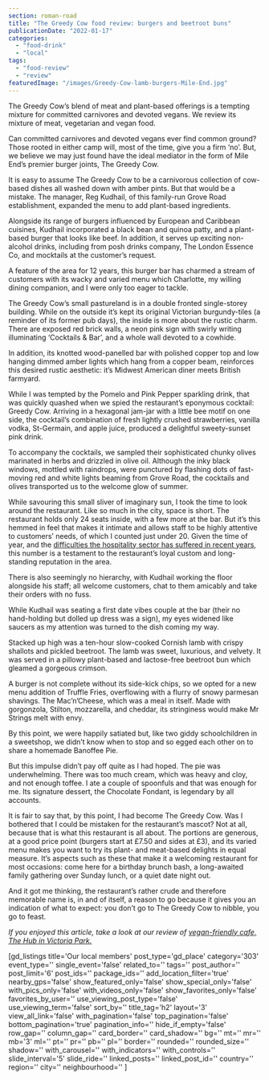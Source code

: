 ```yaml
---
section: roman-road
title: "The Greedy Cow food review: burgers and beetroot buns"
publicationDate: "2022-01-17"
categories: 
  - "food-drink"
  - "local"
tags: 
  - "food-review"
  - "review"
featuredImage: "/images/Greedy-Cow-lamb-burgers-Mile-End.jpg"
---
```


The Greedy Cow’s blend of meat and plant-based offerings is a tempting mixture for committed carnivores and devoted vegans. We review its mixture of meat, vegetarian and vegan food.

Can committed carnivores and devoted vegans ever find common ground? Those rooted in either camp will, most of the time, give you a firm ‘no’. But, we believe we may just found have the ideal mediator in the form of Mile End’s premier burger joints, The Greedy Cow.

It is easy to assume The Greedy Cow to be a carnivorous collection of cow-based dishes all washed down with amber pints. But that would be a mistake. The manager, Reg Kudhail, of this family-run Grove Road establishment, expanded the menu to add plant-based ingredients. 

Alongside its range of burgers influenced by European and Caribbean cuisines, Kudhail incorporated a black bean and quinoa patty, and a plant-based burger that looks like beef. In addition, it serves up exciting non-alcohol drinks, including from posh drinks company, The London Essence Co, and mocktails at the customer’s request.

A feature of the area for 12 years, this burger bar has charmed a stream of customers with its wacky and varied menu which Charlotte, my willing dining companion, and I were only too eager to tackle. 

The Greedy Cow’s small pastureland is in a double fronted single-storey building. While on the outside it’s kept its original Victorian burgundy-tiles (a reminder of its former pub days), the inside is more about the rustic charm. There are exposed red brick walls, a neon pink sign with swirly writing illuminating ‘Cocktails & Bar’, and a whole wall devoted to a cowhide. 

In addition, its knotted wood-panelled bar with polished copper top and low hanging dimmed amber lights which hang from a copper beam, reinforces this desired rustic aesthetic: it’s Midwest American diner meets British farmyard.

While I was tempted by the Pomelo and Pink Pepper sparkling drink, that was quickly quashed when we spied the restaurant’s eponymous cocktail: Greedy Cow. Arriving in a hexagonal jam-jar with a little bee motif on one side, the cocktail’s combination of fresh lightly crushed strawberries, vanilla vodka, St-Germain, and apple juice, produced a delightful sweety-sunset pink drink. 

To accompany the cocktails, we sampled their sophisticated chunky olives marinated in herbs and drizzled in olive oil. Although the inky black windows, mottled with raindrops, were punctured by flashing dots of fast-moving red and white lights beaming from Grove Road, the cocktails and olives transported us to the welcome glow of summer.

While savouring this small sliver of imaginary sun, I took the time to look around the restaurant. Like so much in the city, space is short. The restaurant holds only 24 seats inside, with a few more at the bar. But it’s this hemmed in feel that makes it intimate and allows staff to be highly attentive to customers’ needs, of which I counted just under 20. Given the time of year, and the [difficulties the hospitality sector has suffered in recent years](https://www.bbc.co.uk/news/business-59675031), this number is a testament to the restaurant’s loyal custom and long-standing reputation in the area. 

There is also seemingly no hierarchy, with Kudhail working the floor alongside his staff; all welcome customers, chat to them amicably and take their orders with no fuss.

While Kudhail was seating a first date vibes couple at the bar (their no hand-holding but dolled up dress was a sign), my eyes widened like saucers as my attention was turned to the dish coming my way. 

Stacked up high was a ten-hour slow-cooked Cornish lamb with crispy shallots and pickled beetroot. The lamb was sweet, luxurious, and velvety. It was served in a pillowy plant-based and lactose-free beetroot bun which gleamed a gorgeous crimson.

A burger is not complete without its side-kick chips, so we opted for a new menu addition of Truffle Fries, overflowing with a flurry of snowy parmesan shavings. The Mac’n’Cheese, which was a meal in itself. Made with gorgonzola, Stilton, mozzarella, and cheddar, its stringiness would make Mr Strings melt with envy.

By this point, we were happily satiated but, like two giddy schoolchildren in a sweetshop, we didn’t know when to stop and so egged each other on to share a homemade Banoffee Pie. 

But this impulse didn’t pay off quite as I had hoped. The pie was underwhelming. There was too much cream, which was heavy and cloy, and not enough toffee. I ate a couple of spoonfuls and that was enough for me. Its signature dessert, the Chocolate Fondant, is legendary by all accounts.

It is fair to say that, by this point, I had become The Greedy Cow. Was I bothered that I could be mistaken for the restaurant’s mascot? Not at all, because that is what this restaurant is all about. The portions are generous, at a good price point (burgers start at £7.50 and sides at £3), and its varied menu makes you want to try its plant- and meat-based delights in equal measure. It’s aspects such as these that make it a welcoming restaurant for most occasions: come here for a birthday brunch bash, a long-awaited family gathering over Sunday lunch, or a quiet date night out. 

And it got me thinking, the restaurant’s rather crude and therefore memorable name is, in and of itself, a reason to go because it gives you an indication of what to expect: you don’t go to The Greedy Cow to nibble, you go to feast.

_If you enjoyed this article, take a look at our review of [vegan-friendly cafe, The Hub in Victoria Park.](https://romanroadlondon.com/hub-cafe-victoria-park-vegan-food-review/)_

\[gd\_listings title='Our local members' post\_type='gd\_place' category='303' event\_type='' single\_event='false' related\_to='' tags='' post\_author='' post\_limit='6' post\_ids='' package\_ids='' add\_location\_filter='true' nearby\_gps='false' show\_featured\_only='false' show\_special\_only='false' with\_pics\_only='false' with\_videos\_only='false' show\_favorites\_only='false' favorites\_by\_user='' use\_viewing\_post\_type='false' use\_viewing\_term='false' sort\_by='' title\_tag='h2' layout='3' view\_all\_link='false' with\_pagination='false' top\_pagination='false' bottom\_pagination='true' pagination\_info='' hide\_if\_empty='false' row\_gap='' column\_gap='' card\_border='' card\_shadow='' bg='' mt='' mr='' mb='3' ml='' pt='' pr='' pb='' pl='' border='' rounded='' rounded\_size='' shadow='' with\_carousel='' with\_indicators='' with\_controls='' slide\_interval='5' slide\_ride='' linked\_posts='' linked\_post\_id='' country='' region='' city='' neighbourhood='' \]
